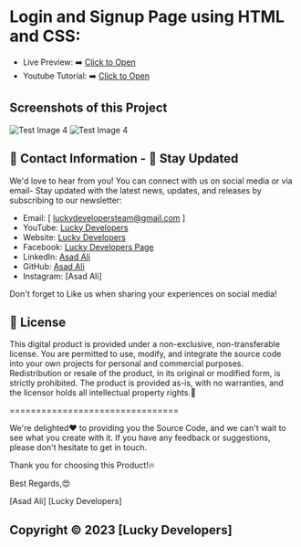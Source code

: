 # Login and Signup Page using HTML and CSS:

- Live Preview: ➡️ [Click to Open](https://asadaliofficials.github.io/Login-and-Signup-Page-using-HTML-and-CSS/)
- Youtube Tutorial: ➡️ [Click to Open](https://www.youtube.com/@luckydevelopers/videos)

## Screenshots of this Project
![Test Image 4](https://blogger.googleusercontent.com/img/b/R29vZ2xl/AVvXsEjBALTQixXFS_XUPLhf-q7KZQiQuTNJnC9sueqzOdKeec2yPiqDq2d23pYJ0BX4v4ZFSTvQdNJyXZJXzDMdQ54j-nFcctGHQkS4ZSy-JHrmb5a-YcxWz5iBaszrxOOwZEckZ8NKnVPgFmUj8c6UL7Nv1ncMpBFzDXxpin-MjkbbiARkHSm_BFMpGzDM5-QJ/w640-h394/Screenshot%202024-07-01%20223548.png)
![Test Image 4](https://blogger.googleusercontent.com/img/b/R29vZ2xl/AVvXsEiLq-vjgDxEXtShetqCyL22IuXoKzaHdRT92nk_icRRUhcedh-PaZ8hluh-nsC95vfohRUZEKYf0scBILkrQQdHSTtIEjl66hrkqN7WlIYCtbZOhiYA4atOWUZ8wvAJk1uNNwvEkB06GN13TzGJ9hueMzEKwtHZSPFZYgkJ8zwnvAVBfH6XRxiMiMeqI24v/w640-h396/Screenshot%202024-07-01%20223615.png)
## 📧 Contact Information - 🌟 Stay Updated

We'd love to hear from you! You can connect with us on social media or
via email- Stay updated with the latest news, updates, and releases by
subscribing to our newsletter:

- Email: [ luckydevelopersteam@gmail.com ]
- YouTube: [Lucky Developers](https://www.youtube.com/@luckydevelopers)
- Website: [Lucky Developers](https://lucky-developers.blogspot.com)
- Facebook: [Lucky Developers Page](https://www.facebook.com/people/Lucky-Developers/61552231797004)
- LinkedIn: [Asad Ali](https://www.linkedin.com/in/asadalijatt)
- GitHub: [Asad Ali](https://github.com/asadaliofficials)
- Instagram: [Asad Ali]

Don't forget to Like us when sharing your experiences on social media!

## 🪪 License

This digital product is provided under a non-exclusive, non-transferable
license. You are permitted to use, modify, and integrate the source code
into your own projects for personal and commercial purposes.
Redistribution or resale of the product, in its original or modified
form, is strictly prohibited. The product is provided as-is, with no
warranties, and the licensor holds all intellectual property rights.📜

================================

We're delighted❤️ to providing you the Source Code, and
we can't wait to see what you create with it. If you have any feedback
or suggestions, please don't hesitate to get in touch.

Thank you for choosing this Product!🔥

Best Regards,😍

[Asad Ali] [Lucky Developers]
##
## Copyright © 2023 [Lucky Developers]
